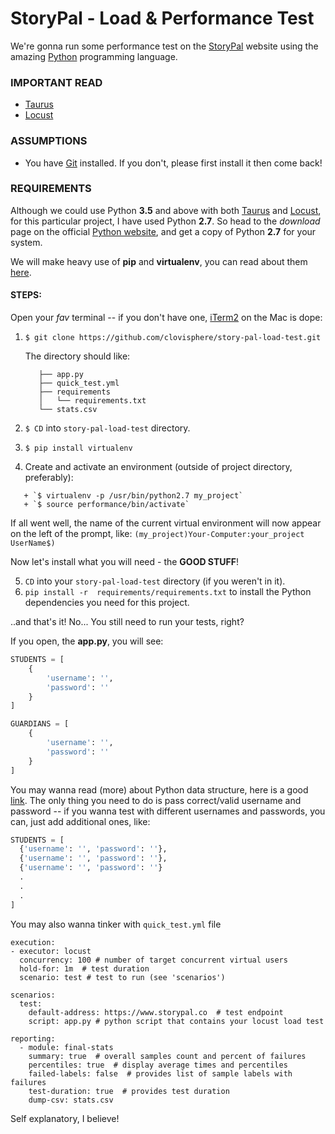 # StoryPal - Load & Performance Test

We're gonna run some performance test on the [StoryPal](https://www.storypal.co/) website using the amazing [Python](https://www.python.org/) programming language. 

### IMPORTANT READ

+ [Taurus](https://gettaurus.org/)
+ [Locust](https://locust.io/)

### ASSUMPTIONS

+ You have [Git](https://git-scm.com/) installed. If you don't, please first install it then come back!

### REQUIREMENTS

Although we could use Python **3.5** and above with both [Taurus](https://gettaurus.org/) and [Locust](https://locust.io/), for this particular project, I have used Python **2.7**. So head to the *download* page on the official [Python website](https://www.python.org/downloads/), and get a copy of Python **2.7** for your system.

We will make heavy use of **pip** and **virtualenv**, you can read about them [here](http://docs.python-guide.org/en/latest/dev/virtualenvs/).

#### STEPS:

Open your *fav* terminal -- if you don't have one, [iTerm2](https://www.iterm2.com/) on the Mac is dope:

1. `$ git clone https://github.com/clovisphere/story-pal-load-test.git`

   The directory should like:
   
   ```
      ├── app.py
      ├── quick_test.yml
      ├── requirements
      │   └── requirements.txt
      └── stats.csv
    ```

2. `$ CD` into `story-pal-load-test` directory.
3. `$ pip install virtualenv`
4. Create and activate an environment (outside of project directory, preferably):

```
   + `$ virtualenv -p /usr/bin/python2.7 my_project`
   + `$ source performance/bin/activate`
```

If all went well, the name of the current virtual environment will now appear on the left of the prompt, like: `(my_project)Your-Computer:your_project UserName$)`
   
Now let's install what you will need - the **GOOD STUFF**!

5. `CD` into your `story-pal-load-test` directory (if you weren't in it).
6. `pip install -r  requirements/requirements.txt` to install the Python dependencies you need for this project.

..and that's it! No... You still need to run your tests, right?

If you open, the **app.py**, you will see:

```python
STUDENTS = [
    {
        'username': '',
        'password': ''
    }
]

GUARDIANS = [
    {
        'username': '',
        'password': ''
    }
]
```
You may wanna read (more) about Python data structure, here is a good [link](https://docs.python.org/2/tutorial/datastructures.html). The only thing you need to do is pass correct/valid username and password -- if you wanna test with different usernames and passwords, you can, just add additional ones, like:

```python
STUDENTS = [
  {'username': '', 'password': ''},
  {'username': '', 'password': ''},
  {'username': '', 'password': ''}
  .
  .
  .
]
```
You may also wanna tinker with `quick_test.yml` file

```
execution:
- executor: locust
  concurrency: 100 # number of target concurrent virtual users
  hold-for: 1m  # test duration
  scenario: test # test to run (see 'scenarios')

scenarios:
  test:
    default-address: https://www.storypal.co  # test endpoint
    script: app.py # python script that contains your locust load test

reporting:
  - module: final-stats
    summary: true  # overall samples count and percent of failures
    percentiles: true  # display average times and percentiles
    failed-labels: false  # provides list of sample labels with failures
    test-duration: true  # provides test duration
    dump-csv: stats.csv
```
Self explanatory, I believe!




